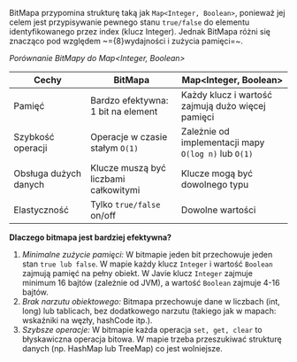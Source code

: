 BitMapa przypomina strukturę taką jak `Map<Integer, Boolean>`, ponieważ jej celem jest przypisywanie pewnego stanu `true/false` do elementu identyfikowanego przez index (klucz Integer). Jednak BitMapa różni się znacząco pod względem ~={8}wydajności i zużycia pamięci=~.

*Porównanie BitMapy do Map<Integer, Boolean>*

| Cechy                 | BitMapa                               | Map<Integer, Boolean>                                |
| --------------------- | ------------------------------------- | ---------------------------------------------------- |
| Pamięć                | Bardzo efektywna: 1 bit na element    | Każdy klucz i wartość zajmują dużo więcej pamięci    |
| Szybkość operacji     | Operacje w czasie stałym `O(1)`       | Zależnie od implementacji mapy `O(log n)` lub `O(1)` |
| Obsługa dużych danych | Klucze muszą być liczbami całkowitymi | Klucze mogą być dowolnego typu                       |
| Elastyczność          | Tylko `true/false` on/off             | Dowolne wartości                                     |
**Dlaczego bitmapa jest bardziej efektywna?**
1. *Minimalne zużycie pamięci:* W bitmapie jeden bit przechowuje jeden stan `true lub false`. W mapie każdy klucz `Integer` i wartość `Boolean` zajmują pamięć na pełny obiekt. W Javie klucz `Integer` zajmuje minimum 16 bajtów (zależnie od JVM), a wartość `Boolean` zajmuje 4-16 bajtów.
2. *Brak narzutu obiektowego:* Bitmapa przechowuje dane w liczbach (int, long) lub tablicach, bez dodatkowego narzutu (takiego jak w mapach: wskaźniki na węzły, hashCode itp.).
3. *Szybsze operacje:* W bitmapie każda operacja `set, get, clear` to błyskawiczna operacja bitowa. W mapie trzeba przeszukiwać strukturę danych (np. HashMap lub TreeMap) co jest wolniejsze.